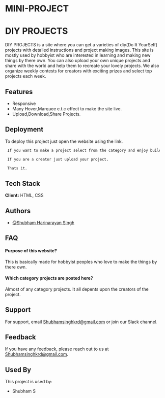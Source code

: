 # MINI-PROJECT


# DIY PROJECTS

DIY PROJECTS is a site where you can get a varieties of diy(Do It YourSelf) projects with detailed instructions and project making images. This site is mostly used by hobbyist who are interested in learning and making new things by there own. You can also upload your own unique projects and share with the world and help them to recreate your lovely projects. We also organize weekly contests for creators with exciting prizes and select top projects each week.


## Features

- Responsive
- Many Hover,Marquee e.t.c effect to make the site live.
- Upload,Download,Share Projects.

## Deployment

To deploy this project just open the website using the link.

```bash
 If you want to make a project select from the category and enjoy building.

 If you are a creator just upload your project.

 Thats it.
```

## Tech Stack

**Client:** HTML, CSS


## Authors

- [@Shubham Harinarayan Singh](https://github.com/SinghShubhamH)


## FAQ

#### Purpose of this website? 

This is basically made for hobbyist peoples who love to make the things by there own.

#### Which category projects are posted here?

Almost of any category projects. It all depents upon the creators of the project.


## Support

For support, email Shubhamsinghkrd@gmail.com or join our Slack channel.

## Feedback

If you have any feedback, please reach out to us at Shubhamsinghkrd@gmail.com.


## Used By

This project is used by:

- Shubham S

